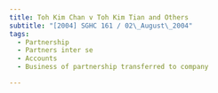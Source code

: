 ```yaml
---
title: Toh Kim Chan v Toh Kim Tian and Others 
subtitle: "[2004] SGHC 161 / 02\_August\_2004"
tags:
  - Partnership
  - Partners inter se
  - Accounts
  - Business of partnership transferred to company

---
```


